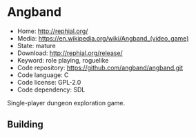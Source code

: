 # Angband

- Home: http://rephial.org/
- Media: https://en.wikipedia.org/wiki/Angband_(video_game)
- State: mature
- Download: http://rephial.org/release/
- Keyword: role playing, roguelike
- Code repository: https://github.com/angband/angband.git
- Code language: C
- Code license: GPL-2.0
- Code dependency: SDL

Single-player dungeon exploration game.

## Building
